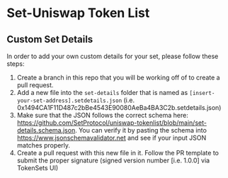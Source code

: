 # Set-Uniswap Token List

## Custom Set Details

In order to add your own custom details for your set, please follow these steps:

1. Create a branch in this repo that you will be working off of to create a pull request.
2. Add a new file into the `set-details` folder that is named as `[insert-your-set-address].setdetails.json` (i.e. 0x1494CA1F11D487c2bBe4543E90080AeBa4BA3C2b.setdetails.json)
3. Make sure that the JSON follows the correct schema here: https://github.com/SetProtocol/uniswap-tokenlist/blob/main/set-details.schema.json. You can verify it by pasting the schema into https://www.jsonschemavalidator.net and see if your input JSON matches properly.
4. Create a pull request with this new file in it. Follow the PR template to submit the proper signature (signed version number [i.e. 1.0.0] via TokenSets UI)

